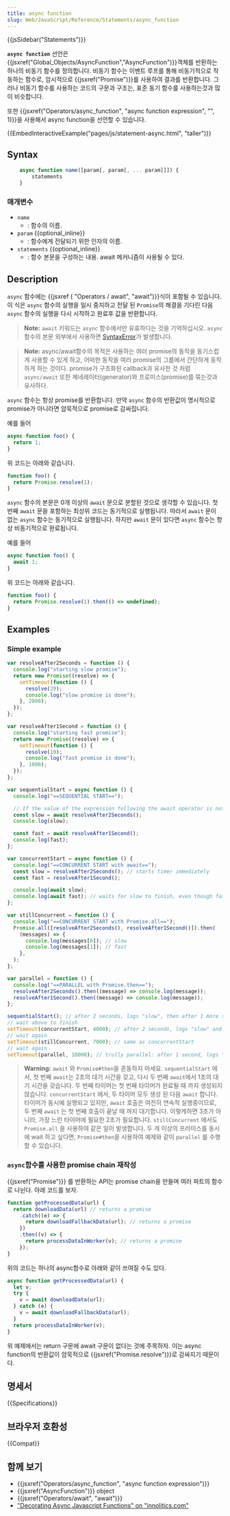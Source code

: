 ```yaml
---
title: async function
slug: Web/JavaScript/Reference/Statements/async_function
---
```


{{jsSidebar("Statements")}}

**`async function`** 선언은 {{jsxref("Global_Objects/AsyncFunction","AsyncFunction")}}객체를 반환하는 하나의 비동기 함수를 정의합니다. 비동기 함수는 이벤트 루프를 통해 비동기적으로 작동하는 함수로, 암시적으로 {{jsxref("Promise")}}를 사용하여 결과를 반환합니다. 그러나 비동기 함수를 사용하는 코드의 구문과 구조는, 표준 동기 함수를 사용하는것과 많이 비슷합니다.

또한 {{jsxref("Operators/async_function", "async function expression", "", 1)}}을 사용해서 async function을 선언할 수 있습니다.

{{EmbedInteractiveExample("pages/js/statement-async.html", "taller")}}

## Syntax

```js
    async function name([param[, param[, ... param]]]) {
        statements
    }
```

### 매개변수

- `name`
  - : 함수의 이름.
- `param` {{optional_inline}}
  - : 함수에게 전달되기 위한 인자의 이름.
- `statements` {{optional_inline}}
  - : 함수 본문을 구성하는 내용. await 메커니즘이 사용될 수 있다.

## Description

`async` 함수에는 {{jsxref ( "Operators / await", "await")}}식이 포함될 수 있습니다. 이 식은 `async` 함수의 실행을 일시 중지하고 전달 된 `Promise`의 해결을 기다린 다음 `async` 함수의 실행을 다시 시작하고 완료후 값을 반환합니다.

> **Note:** `await` 키워드는 `async` 함수에서만 유효하다는 것을 기억하십시오. `async` 함수의 본문 외부에서 사용하면 [SyntaxError](/ko/docs/Web/JavaScript/Reference/Global_Objects/SyntaxError)가 발생합니다.

> **Note:** async/await함수의 목적은 사용하는 여러 promise의 동작을 동기스럽게 사용할 수 있게 하고, 어떠한 동작을 여러 promise의 그룹에서 간단하게 동작하게 하는 것이다. promise가 구조화된 callback과 유사한 것 처럼 `async/await` 또한 제네레이터(generator)와 프로미스(promise)를 묶는것과 유사하다.

`async` 함수는 항상 promise를 반환합니다. 만약 `async` 함수의 반환값이 명시적으로 promise가 아니라면 암묵적으로 promise로 감싸집니다.

예를 들어

```js
async function foo() {
  return 1;
}
```

위 코드는 아래와 같습니다.

```js
function foo() {
  return Promise.resolve(1);
}
```

`async` 함수의 본문은 0개 이상의 `await` 문으로 분할된 것으로 생각할 수 있습니다. 첫번째 `await` 문을 포함하는 최상위 코드는 동기적으로 실행됩니다. 따라서 `await` 문이 없는 `async` 함수는 동기적으로 실행됩니다. 하지만 `await` 문이 있다면 `async` 함수는 항상 비동기적으로 완료됩니다.

예를 들어

```js
async function foo() {
  await 1;
}
```

위 코드는 아래와 같습니다.

```js
function foo() {
  return Promise.resolve(1).then(() => undefined);
}
```

## Examples

### Simple example

```js
var resolveAfter2Seconds = function () {
  console.log("starting slow promise");
  return new Promise((resolve) => {
    setTimeout(function () {
      resolve(20);
      console.log("slow promise is done");
    }, 2000);
  });
};

var resolveAfter1Second = function () {
  console.log("starting fast promise");
  return new Promise((resolve) => {
    setTimeout(function () {
      resolve(10);
      console.log("fast promise is done");
    }, 1000);
  });
};

var sequentialStart = async function () {
  console.log("==SEQUENTIAL START==");

  // If the value of the expression following the await operator is not a Promise, it's converted to a resolved Promise.
  const slow = await resolveAfter2Seconds();
  console.log(slow);

  const fast = await resolveAfter1Second();
  console.log(fast);
};

var concurrentStart = async function () {
  console.log("==CONCURRENT START with await==");
  const slow = resolveAfter2Seconds(); // starts timer immediately
  const fast = resolveAfter1Second();

  console.log(await slow);
  console.log(await fast); // waits for slow to finish, even though fast is already done!
};

var stillConcurrent = function () {
  console.log("==CONCURRENT START with Promise.all==");
  Promise.all([resolveAfter2Seconds(), resolveAfter1Second()]).then(
    (messages) => {
      console.log(messages[0]); // slow
      console.log(messages[1]); // fast
    },
  );
};

var parallel = function () {
  console.log("==PARALLEL with Promise.then==");
  resolveAfter2Seconds().then((message) => console.log(message));
  resolveAfter1Second().then((message) => console.log(message));
};

sequentialStart(); // after 2 seconds, logs "slow", then after 1 more second, "fast"
// wait above to finish
setTimeout(concurrentStart, 4000); // after 2 seconds, logs "slow" and then "fast"
// wait again
setTimeout(stillConcurrent, 7000); // same as concurrentStart
// wait again
setTimeout(parallel, 10000); // trully parallel: after 1 second, logs "fast", then after 1 more second, "slow"
```

> **Warning:** `await` 와 `Promise#then`을 혼동하지 마세요. `sequentialStart` 에서, 첫 번째 `await`는 2초의 대기 시간을 갖고, 다시 두 번째 `await`에서 1초의 대기 시간을 갖습니다. 두 번째 타이머는 첫 번째 타이머가 완료될 때 까지 생성되지 않습니다. `concurrentStart` 에서, 두 타이머 모두 생성 된 다음 `await` 합니다. 타이머가 동시에 실행되고 있지만, `await` 호출은 여전히 연속적 실행중이므로, 두 번째 `await` 는 첫 번째 호출이 끝날 때 까지 대기합니다. 이렇게하면 3초가 아니라, 가장 느린 타이머에 필요한 2초가 필요합니다. `stillConcurrent` 에서도 `Promise.all` 을 사용하여 같은 일이 발생합니다. 두 개 이상의 프러미스를 동시에 wait 하고 싶다면, `Promise#then`을 사용하여 예제와 같이 `parallel` 를 수행할 수 있습니다.

### `async`함수를 사용한 promise chain 재작성

{{jsxref("Promise")}} 를 반환하는 API는 promise chain을 만들며 여러 파트의 함수로 나뉜다.
아래 코드를 보자.

```js
function getProcessedData(url) {
  return downloadData(url) // returns a promise
    .catch((e) => {
      return downloadFallbackData(url); // returns a promise
    })
    .then((v) => {
      return processDataInWorker(v); // returns a promise
    });
}
```

위의 코드는 하나의 async함수로 아래와 같이 쓰여질 수도 있다.

```js
async function getProcessedData(url) {
  let v;
  try {
    v = await downloadData(url);
  } catch (e) {
    v = await downloadFallbackData(url);
  }
  return processDataInWorker(v);
}
```

위 예제에서는 return 구문에 await 구문이 없다는 것에 주목하자. 이는 async function의 반환값이 암묵적으로 {{jsxref("Promise.resolve")}}로 감싸지기 때문이다.

## 명세서

{{Specifications}}

## 브라우저 호환성

{{Compat}}

## 함께 보기

- {{jsxref("Operators/async_function", "async function expression")}}
- {{jsxref("AsyncFunction")}} object
- {{jsxref("Operators/await", "await")}}
- ["Decorating Async Javascript Functions" on "innolitics.com"](http://innolitics.com/10x/javascript-decorators-for-promise-returning-functions/)
